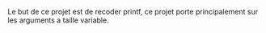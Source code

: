 Le but de ce projet est de recoder printf, ce projet porte principalement sur les arguments a taille variable.